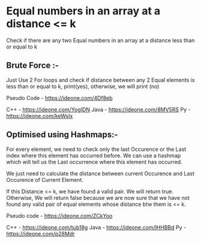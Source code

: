 # Equal numbers in an array at a distance <= k

Check if there are any two Equal numbers in an array at a distance less than or equal to k


## Brute Force :- 

Just Use 2 For loops and check if distance between any 2 Equal elements is less than or equal to k, print(yes), otherwise, we will print (no)

Pseudo Code - https://ideone.com/4Df8eb


C++ - https://ideone.com/YogIDN
Java - https://ideone.com/8MV5RS
Py - https://ideone.com/keWsIx



## Optimised using Hashmaps:- 

For every element, we need to check only the last Occurence or the Last index where this element has occurred before. We can use a hashmap which will tell us the Last occurrence where this element has occurred. 

We just need to calculate the distance between current Occurence and Last Occurence of Current Element.

If this Distance <= k, we have found a valid pair. We will return true. Otherwise, We will return false because we are now sure that we have not found any valid pair of equal elements whose distance btw them is <= k.

Pseudo code - https://ideone.com/ZCkYoo


C++ - https://ideone.com/tub18g
Java - https://ideone.com/lHHBBd
Py - https://ideone.com/p28Mdr

